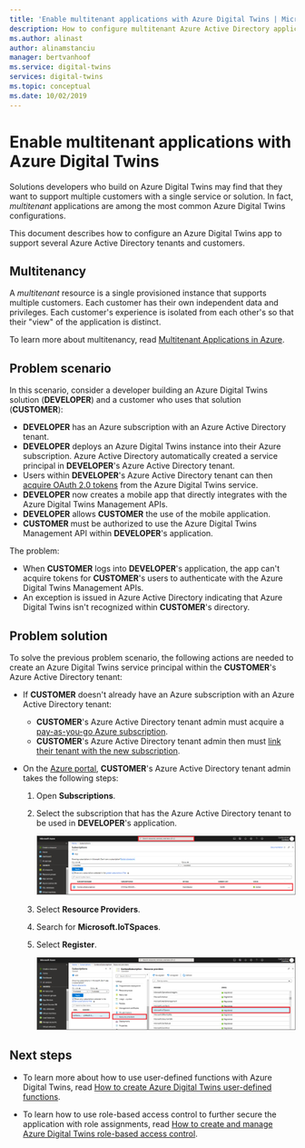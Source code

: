 ```yaml
---
title: 'Enable multitenant applications with Azure Digital Twins | Microsoft Docs'
description: How to configure multitenant Azure Active Directory applications for Azure Digital Twins.
ms.author: alinast
author: alinamstanciu
manager: bertvanhoof
ms.service: digital-twins
services: digital-twins
ms.topic: conceptual
ms.date: 10/02/2019
---
```


# Enable multitenant applications with Azure Digital Twins

Solutions developers who build on Azure Digital Twins may find that they want to support multiple customers with a single service or solution. In fact, *multitenant* applications are among the most common Azure Digital Twins configurations.

This document describes how to configure an Azure Digital Twins app to support several Azure Active Directory tenants and customers.

## Multitenancy

A *multitenant* resource is a single provisioned instance that supports multiple customers. Each customer has their own independent data and privileges. Each customer's experience is isolated from each other's so that their "view" of the application is distinct.

To learn more about multitenancy, read [Multitenant Applications in Azure](https://docs.microsoft.com/azure/dotnet-develop-multitenant-applications).

## Problem scenario

In this scenario, consider a developer building an Azure Digital Twins solution (**DEVELOPER**) and a customer who uses that solution (**CUSTOMER**):

- **DEVELOPER** has an Azure subscription with an Azure Active Directory tenant.
- **DEVELOPER** deploys an Azure Digital Twins instance into their Azure subscription. Azure Active Directory automatically created a service principal in **DEVELOPER**'s Azure Active Directory tenant.
- Users within **DEVELOPER**'s Azure Active Directory tenant can then [acquire OAuth 2.0 tokens](./security-authenticating-apis.md) from the Azure Digital Twins service.
- **DEVELOPER** now creates a mobile app that directly integrates with the Azure Digital Twins Management APIs.
- **DEVELOPER** allows **CUSTOMER** the use of the mobile application.
- **CUSTOMER** must be authorized to use the Azure Digital Twins Management API within **DEVELOPER**'s application.

The problem:

- When **CUSTOMER** logs into **DEVELOPER**'s application, the app can't acquire tokens for **CUSTOMER**'s users to authenticate with the Azure Digital Twins Management APIs.
- An exception is issued in Azure Active Directory indicating that Azure Digital Twins isn't recognized within **CUSTOMER**'s directory.

## Problem solution

To solve the previous problem scenario, the following actions are needed to create an Azure Digital Twins service principal within the **CUSTOMER**'s Azure Active Directory tenant:

- If **CUSTOMER** doesn't already have an Azure subscription with an Azure Active Directory tenant:

  - **CUSTOMER**'s Azure Active Directory tenant admin must acquire a [pay-as-you-go Azure subscription](https://azure.microsoft.com/offers/ms-azr-0003p/).
  - **CUSTOMER**'s Azure Active Directory tenant admin then must [link their tenant with the new subscription](https://docs.microsoft.com/azure/active-directory/hybrid/whatis-hybrid-identity).

- On the [Azure portal](https://portal.azure.com), **CUSTOMER**'s Azure Active Directory tenant admin takes the following steps:

  1. Open **Subscriptions**.
  1. Select the subscription that has the Azure Active Directory tenant to be used in **DEVELOPER**'s application.

     [![Azure Active Directory subscriptions](media/multitenant/ad-subscriptions.png)](media/multitenant/ad-subscriptions.png#lightbox)

  1. Select **Resource Providers**.
  1. Search for **Microsoft.IoTSpaces**.
  1. Select **Register**.

     [![Azure Active Directory resource providers](media/multitenant/ad-resource-providers.png)](media/multitenant/ad-resource-providers.png#lightbox)
  
## Next steps

- To learn more about how to use user-defined functions with Azure Digital Twins, read [How to create Azure Digital Twins user-defined functions](./how-to-user-defined-functions.md).

- To learn how to use role-based access control to further secure the application with role assignments, read [How to create and manage Azure Digital Twins role-based access control](./security-create-manage-role-assignments.md).
